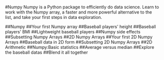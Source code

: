#Numpy
Numpy is a Python package to efficiently do data science. Learn to work with the Numpy array, a faster and more powerful alternative to the list, and take your first steps in data exploration.

##Numpy
##Your first Numpy array
##Baseball players' height
##Baseball players' BMI
##Lightweight baseball players
##Numpy side effects
##Subsetting Numpy Arrays
##2D Numpy Arrays
##Your first 2D Numpy Arrays
##Baseball data in 2D form
##Subsetting 2D Numpy Arrays
##2D Arithmetic
##Numpy:Basic statistics
##Average versus median
##Explore the baseball datas
##Blend it all together

